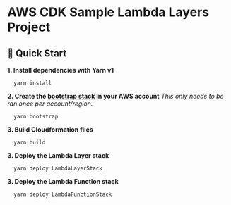 # AWS CDK Sample Lambda Layers Project

## :rocket: Quick Start

**1. Install dependencies with Yarn v1**

```shell
  yarn install
```

**2. Create the [bootstrap stack](https://docs.aws.amazon.com/cdk/latest/guide/bootstrapping.html) in your AWS account**
_This only needs to be ran once per account/region._

```shell
  yarn bootstrap
```

**3. Build Cloudformation files**

```shell
  yarn build
```

**3. Deploy the Lambda Layer stack**

```shell
  yarn deploy LambdaLayerStack
```

**3. Deploy the Lambda Function stack**

```shell
  yarn deploy LambdaFunctionStack
```
